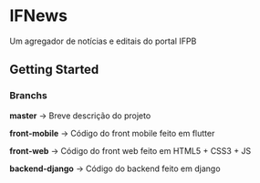 # IFNews

Um agregador de notícias e editais do portal IFPB

## Getting Started

### Branchs

**master** -> Breve descrição do projeto

**front-mobile** -> Código do front mobile feito em flutter

**front-web** -> Código do front web feito em HTML5 + CSS3 + JS

**backend-django** -> Código do backend feito em django
